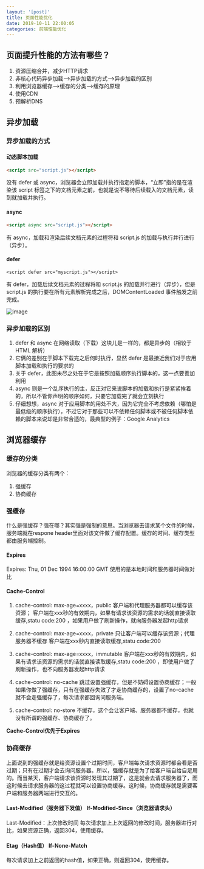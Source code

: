 ```yaml
---
layout: '[post]'
title: 页面性能优化
date: 2019-10-11 22:00:05
categories: 前端性能优化
---
```

## 页面提升性能的方法有哪些？
1. 资源压缩合并，减少HTTP请求
2. 非核心代码异步加载-->异步加载的方式-->异步加载的区别
3. 利用浏览器缓存-->缓存的分类-->缓存的原理
4. 使用CDN
5. 预解析DNS
<!-- more -->
## 异步加载
### 异步加载的方式
#### 动态脚本加载

```html
<script src="script.js"></script>
```
没有 defer 或 async，浏览器会立即加载并执行指定的脚本，“立即”指的是在渲染该 script 标签之下的文档元素之前，也就是说不等待后续载入的文档元素，读到就加载并执行。
#### async

```html
<script async src="script.js"></script>
```
有 async，加载和渲染后续文档元素的过程将和 script.js 的加载与执行并行进行（异步）。
####  defer

```
<script defer src="myscript.js"></script>
```
有 defer，加载后续文档元素的过程将和 script.js 的加载并行进行（异步），但是 script.js 的执行要在所有元素解析完成之后，DOMContentLoaded 事件触发之前完成。

![image](youhua1.png)

### 异步加载的区别
1. defer 和 async 在网络读取（下载）这块儿是一样的，都是异步的（相较于 HTML 解析）
2. 它俩的差别在于脚本下载完之后何时执行，显然 defer 是最接近我们对于应用脚本加载和执行的要求的
3. 关于 defer，此图未尽之处在于它是按照加载顺序执行脚本的，这一点要善加利用
4. async 则是一个乱序执行的主，反正对它来说脚本的加载和执行是紧紧挨着的，所以不管你声明的顺序如何，只要它加载完了就会立刻执行
5. 仔细想想，async 对于应用脚本的用处不大，因为它完全不考虑依赖（哪怕是最低级的顺序执行），不过它对于那些可以不依赖任何脚本或不被任何脚本依赖的脚本来说却是非常合适的，最典型的例子：Google Analytics

## 浏览器缓存

### 缓存的分类
浏览器的缓存分类有两个：
1. 强缓存
2. 协商缓存

### 强缓存
什么是强缓存？强在哪？其实强是强制的意思。当浏览器去请求某个文件的时候，服务端就在respone header里面对该文件做了缓存配置。缓存的时间、缓存类型都由服务端控制。
#### Expires
Expires: Thu, 01 Dec 1994 16:00:00 GMT 
使用的是本地时间和服务器时间做对比
#### Cache-Control
1. cache-control: max-age=xxxx，public
客户端和代理服务器都可以缓存该资源；
客户端在xxx秒的有效期内，如果有请求该资源的需求的话就直接读取缓存,statu code:200 ，如果用户做了刷新操作，就向服务器发起http请求

2. cache-control: max-age=xxxx，private
只让客户端可以缓存该资源；代理服务器不缓存
客户端在xxx秒内直接读取缓存,statu code:200

3. cache-control: max-age=xxxx，immutable
客户端在xxx秒的有效期内，如果有请求该资源的需求的话就直接读取缓存,statu code:200 ，即使用户做了刷新操作，也不向服务器发起http请求

4. cache-control: no-cache
跳过设置强缓存，但是不妨碍设置协商缓存；一般如果你做了强缓存，只有在强缓存失效了才走协商缓存的，设置了no-cache就不会走强缓存了，每次请求都回询问服务端。

5. cache-control: no-store
不缓存，这个会让客户端、服务器都不缓存，也就没有所谓的强缓存、协商缓存了。

**Cache-Control优先于Expires**
### 协商缓存
上面说到的强缓存就是给资源设置个过期时间，客户端每次请求资源时都会看是否过期；只有在过期才会去询问服务器。所以，强缓存就是为了给客户端自给自足用的。而当某天，客户端请求该资源时发现其过期了，这是就会去请求服务器了，而这时候去请求服务器的这过程就可以设置协商缓存。这时候，协商缓存就是需要客户端和服务器两端进行交互的。

#### Last-Modified（服务器下发值） If-Modified-Since（浏览器请求头）
Last-Modified：上次修改时间
每次请求加上上次返回的修改时间，服务器进行对比，如果资源正确，返回304，使用缓存。
#### Etag（Hash值） If-None-Match
每次请求加上之前返回的hash值，如果正确，则返回304，使用缓存。
